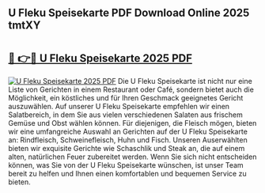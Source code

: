 ## U Fleku Speisekarte PDF Download Online 2025 tmtXY

# <h2><a href="http://gc8svu.nevu.top/?p=U+Fleku+Speisekarte">🔗 👉🔴 U Fleku Speisekarte 2025 PDF</a></h2>

[![U Fleku Speisekarte 2025 PDF](https://i.imgur.com/dBaPXMq.png)](http://gc8svu.nevu.top/?p=U+Fleku+Speisekarte)
Die U Fleku Speisekarte ist nicht nur eine Liste von Gerichten in einem Restaurant oder Café, sondern bietet auch die Möglichkeit, ein köstliches und für Ihren Geschmack geeignetes Gericht auszuwählen. Auf unserer U Fleku Speisekarte empfehlen wir einen Salatbereich, in dem Sie aus vielen verschiedenen Salaten aus frischem Gemüse und Obst wählen können. Für diejenigen, die Fleisch mögen, bieten wir eine umfangreiche Auswahl an Gerichten auf der U Fleku Speisekarte an: Rindfleisch, Schweinefleisch, Huhn und Fisch. Unseren Auserwählten bieten wir exquisite Gerichte wie Schaschlik und Steak an, die auf einem alten, natürlichen Feuer zubereitet werden. Wenn Sie sich nicht entscheiden können, was Sie von der U Fleku Speisekarte wünschen, ist unser Team bereit zu helfen und Ihnen einen komfortablen und bequemen Service zu bieten.
